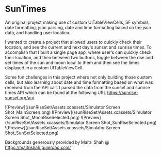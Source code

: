 # SunTimes
An original project making use of custom UITableViewCells, SF symbols, date formatting, json parsing, date and time formatting based on the json data, and handling user location. 

I wanted to create a project that allowed users to quickly check their location, and see the current and next day's sunset and sunrise times. To accomplish that I built a single page app, where user's can quickly check their location, and then between two buttons, toggle between the rise and set times of the sun and moon local to them and then see the times displayed in a custom UITableViewCell. 

Some fun challenges in this project where not only building those custom cells, but also learning about date and time formatting based on what was received from the API call. I parsed the data from the sunset and sunrise times API which can be found at the following URL https://sunrise-sunset.org/api. 


![Preview](/sunRiseSet/Assets.xcassets/Simulator Screen Shot_MainScreen.png) ![Preview](/sunRiseSet/Assets.xcassets/Simulator Screen Shot_MoonRiseSelected.png) ![Preview](/sunRiseSet/Assets.xcassets/Simulator Screen Shot_SunRiseSelected.png) ![Preview](/sunRiseSet/Assets.xcassets/Simulator Screen Shot_SunSetSelected.png)



Backgrounds generously provided by Maitri Shah @ https://maitrishah.gumroad.com/

